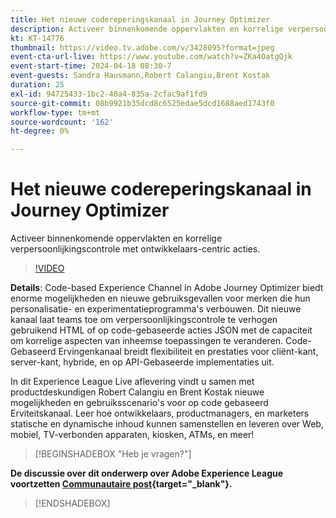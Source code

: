 ```yaml
---
title: Het nieuwe codereperingskanaal in Journey Optimizer
description: Activeer binnenkomende oppervlakten en korrelige verpersoonlijkingscontrole met ontwikkelaars-centric acties.
kt: KT-14776
thumbnail: https://video.tv.adobe.com/v/3428095?format=jpeg
event-cta-url-live: https://www.youtube.com/watch?v=ZKa4OatgQjk
event-start-time: 2024-04-18 08:30-7
event-guests: Sandra Hausmann,Robert Calangiu,Brent Kostak
duration: 25
exl-id: 94725433-1bc2-40a4-835a-2cfac9af1fd9
source-git-commit: 08b9921b35dcd8c6525edae5dcd1688aed1743f0
workflow-type: tm+mt
source-wordcount: '162'
ht-degree: 0%

---
```


# Het nieuwe codereperingskanaal in Journey Optimizer

Activeer binnenkomende oppervlakten en korrelige verpersoonlijkingscontrole met ontwikkelaars-centric acties.

>[!VIDEO](https://video.tv.adobe.com/v/3428095/?quality=12&learn=on)

**Details**: Code-based Experience Channel in Adobe Journey Optimizer biedt enorme mogelijkheden en nieuwe gebruiksgevallen voor merken die hun personalisatie- en experimentatieprogramma&#39;s verbouwen. Dit nieuwe kanaal laat teams toe om verpersoonlijkingscontrole te verhogen gebruikend HTML of op code-gebaseerde acties JSON met de capaciteit om korrelige aspecten van inheemse toepassingen te veranderen. Code-Gebaseerd Ervingenkanaal breidt flexibiliteit en prestaties voor cliënt-kant, server-kant, hybride, en op API-Gebaseerde implementaties uit.

In dit Experience League Live aflevering vindt u samen met productdeskundigen Robert Calangiu en Brent Kostak nieuwe mogelijkheden en gebruiksscenario&#39;s voor op code gebaseerd Erviteitskanaal. Leer hoe ontwikkelaars, productmanagers, en marketers statische en dynamische inhoud kunnen samenstellen en leveren over Web, mobiel, TV-verbonden apparaten, kiosken, ATMs, en meer!

>[!BEGINSHADEBOX &quot;Heb je vragen?&quot;]

**De discussie over dit onderwerp over Adobe Experience League voortzetten [Communautaire post](https://experienceleaguecommunities.adobe.com/t5/journey-optimizer-discussions/experience-league-live-post-session-discussion-new-code-based/m-p/668305#M205){target="_blank"}.**

>[!ENDSHADEBOX]

